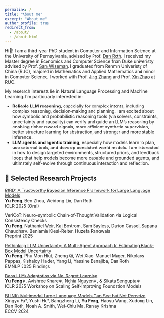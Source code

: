 ```yaml
---
permalink: /
title: "About me"
excerpt: "About me"
author_profile: true
redirect_from: 
  - /about/
  - /about.html
---
```

 
Hi👋! I am a third-year PhD student in Computer and Information Science at the University of Pennsylvania, advised by Prof. [Dan Roth](https://www.cis.upenn.edu/~danroth/). I received my Master degree in Economics and Computer Science from Duke univeristy advised by Prof. [Sam Wiseman](https://swiseman.github.io/). I graduated from Renmin Univeristy of China (RUC), majored in Mathematics and Applied Mathematics and minor in Computer Science. I worked with Prof. [Jing Zhang](https://scholar.google.com/citations?user=T7Wa3GQAAAAJ&hl=en) and Prof. [Xin Zhao](https://scholar.google.com/citations?hl=en&user=JNhNacoAAAAJ&view_op=list_works&sortby=pubdate) at RUC. 

My research interests lie in Natural Language Processing and Machine Learning. I’m particularly interested in:
* **Reliable LLM reasoning**, especially for complex intents, including complex reasoning, decision-making and planning. I am excited about how symbolic and probabilistic reasoning tools (via solvers, constraints, uncertainty and causality) can verify and guide an LLM’s reasoning by enabling richer reward signals, more efficient synthetic supervision, better structure learning for abstraction, and stronger and more stable inference.
* **LLM agents and agentic training**, especially how models learn to plan, use external tools, and develop consistent world models. I am interested in how to design targeted environments, structured priors, and feedback loops that help models become more capable and grounded agents, and ultimately self-evolve through continuous interaction and reflection.
  
📑 Selected Research Projects
------
[BIRD: A Trustworthy Bayesian Inference Framework for Large Language Models](https://openreview.net/forum?id=fAAaT826Vv) <br>
**Yu Feng**, Ben Zhou, Weidong Lin, Dan Roth<br>
ICLR 2025 (Oral)

VeriCoT: Neuro-symbolic Chain-of-Thought Validation via Logical Consistency Checks <br>
**Yu Feng**, Nathaniel Weir, Kaj Bostrom, Sam Bayless, Darion Cassel, Sapana Chaudhary, Benjamin Kiesl-Reiter, Huzefa Rangwala<br>
Preprint 2025

[Rethinking LLM Uncertainty: A Multi-Agent Approach to Estimating Black-Box Model Uncertainty](https://arxiv.org/pdf/2412.09572) <br>
**Yu Feng**, Phu Mon Htut, Zheng Qi, Wei Xiao, Manuel Mager, Nikolaos Pappas, Kishaloy Halder, Yang Li, Yassine Benajiba, Dan Roth <br>
EMNLP 2025 Findings

[Boss LLM: Adaptation via No-Regret Learning](https://openreview.net/pdf?id=GNc2izn9Bv) <br>
**Yu Feng**∗, Avishree Khare∗, Nghia Nguyen∗, & Sikata Sengupta∗<br>
ICLR 2025 Workshop on Scaling Self-Improving Foundation Models

[BLINK: Multimodal Large Language Models Can See but Not Perceive](https://arxiv.org/pdf/2404.12390) <br>
Xingyu Fu*, Yushi Hu*, Bangzheng Li, **Yu Feng**, Haoyu Wang, Xudong Lin, Dan Roth, Noah A. Smith, Wei-Chiu Ma, Ranjay Krishna <br>
ECCV 2024
